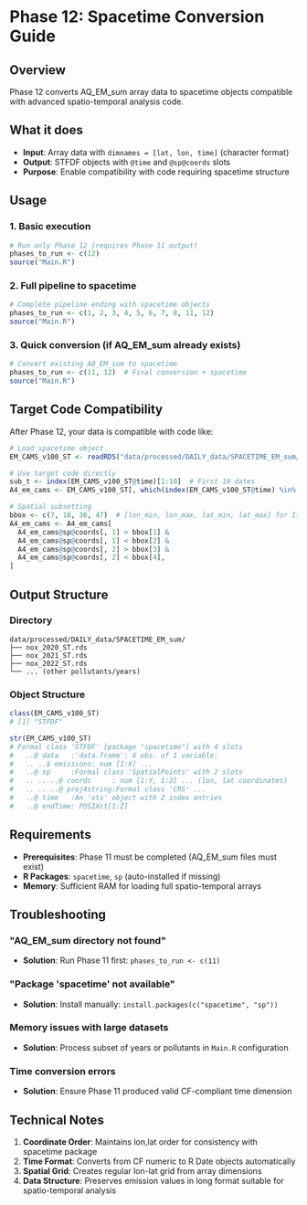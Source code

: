 # Phase 12: Spacetime Conversion Guide

## Overview
Phase 12 converts AQ_EM_sum array data to spacetime objects compatible with advanced spatio-temporal analysis code.

## What it does
- **Input**: Array data with `dimnames = [lat, lon, time]` (character format)
- **Output**: STFDF objects with `@time` and `@sp@coords` slots
- **Purpose**: Enable compatibility with code requiring spacetime structure

## Usage

### 1. Basic execution
```r
# Run only Phase 12 (requires Phase 11 output)
phases_to_run <- c(12)
source("Main.R")
```

### 2. Full pipeline to spacetime
```r
# Complete pipeline ending with spacetime objects
phases_to_run <- c(1, 2, 3, 4, 5, 6, 7, 8, 11, 12)
source("Main.R")
```

### 3. Quick conversion (if AQ_EM_sum already exists)
```r
# Convert existing AQ_EM_sum to spacetime
phases_to_run <- c(11, 12)  # Final conversion + spacetime
source("Main.R")
```

## Target Code Compatibility

After Phase 12, your data is compatible with code like:
```r
# Load spacetime object
EM_CAMS_v100_ST <- readRDS("data/processed/DAILY_data/SPACETIME_EM_sum/nox_2020_ST.rds")

# Use target code directly
sub_t <- index(EM_CAMS_v100_ST@time)[1:10]  # First 10 dates
A4_em_cams <- EM_CAMS_v100_ST[, which(index(EM_CAMS_v100_ST@time) %in% sub_t)]

# Spatial subsetting
bbox <- c(7, 18, 36, 47)  # [lon_min, lon_max, lat_min, lat_max] for Italy
A4_em_cams <- A4_em_cams[
  A4_em_cams@sp@coords[, 1] > bbox[1] &
  A4_em_cams@sp@coords[, 1] < bbox[2] &
  A4_em_cams@sp@coords[, 2] > bbox[3] &
  A4_em_cams@sp@coords[, 2] < bbox[4], 
]
```

## Output Structure

### Directory
```
data/processed/DAILY_data/SPACETIME_EM_sum/
├── nox_2020_ST.rds
├── nox_2021_ST.rds
├── nox_2022_ST.rds
└── ... (other pollutants/years)
```

### Object Structure
```r
class(EM_CAMS_v100_ST)
# [1] "STFDF"

str(EM_CAMS_v100_ST)
# Formal class 'STFDF' [package "spacetime"] with 4 slots
#   ..@ data   :'data.frame': X obs. of 1 variable:
#   .. ..$ emissions: num [1:X] ...
#   ..@ sp     :Formal class 'SpatialPoints' with 2 slots
#   .. .. ..@ coords     : num [1:Y, 1:2] ... (lon, lat coordinates)
#   .. .. ..@ proj4string:Formal class 'CRS' ...
#   ..@ time   :An 'xts' object with Z index entries
#   ..@ endTime: POSIXct[1:Z]
```

## Requirements
- **Prerequisites**: Phase 11 must be completed (AQ_EM_sum files must exist)
- **R Packages**: `spacetime`, `sp` (auto-installed if missing)
- **Memory**: Sufficient RAM for loading full spatio-temporal arrays

## Troubleshooting

### "AQ_EM_sum directory not found"
- **Solution**: Run Phase 11 first: `phases_to_run <- c(11)`

### "Package 'spacetime' not available"
- **Solution**: Install manually: `install.packages(c("spacetime", "sp"))`

### Memory issues with large datasets
- **Solution**: Process subset of years or pollutants in `Main.R` configuration

### Time conversion errors
- **Solution**: Ensure Phase 11 produced valid CF-compliant time dimension

## Technical Notes

1. **Coordinate Order**: Maintains lon,lat order for consistency with spacetime package
2. **Time Format**: Converts from CF numeric to R Date objects automatically  
3. **Spatial Grid**: Creates regular lon-lat grid from array dimensions
4. **Data Structure**: Preserves emission values in long format suitable for spatio-temporal analysis
